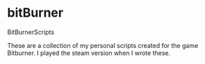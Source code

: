 # bitBurner
 BitBurnerScripts

These are a collection of my personal scripts created for the game Bitburner. I played the steam version when I wrote these.
